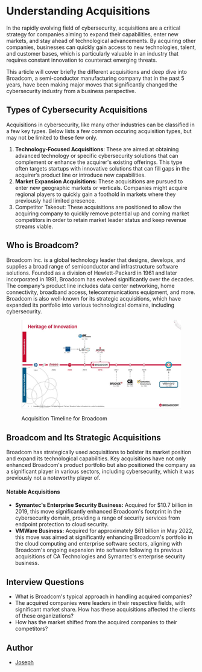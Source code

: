 # Understanding Acquisitions

In the rapidly evolving field of cybersecurity, acquisitions are a critical strategy for companies aiming to expand their capabilities, enter new markets, and stay ahead of technological advancements. By acquiring other companies, businesses can quickly gain access to new technologies, talent, and customer bases, which is particularly valuable in an industry that requires constant innovation to counteract emerging threats.&#x20;

This article will cover briefly the different acquisitions and deep dive into Broadcom, a semi-conductor manufacturing company that in the past 5 years, have been making major moves that significantly changed the cybersecurity industry from a business perspective.&#x20;

## Types of Cybersecurity Acquisitions

Acquisitions in cybersecurity, like many other industries can be classified in a few key types. Below lists a few common occuring acquisition types, but may not be limited to these few only.

1. **Technology-Focused Acquisitions**: These are aimed at obtaining advanced technology or specific cybersecurity solutions that can complement or enhance the acquirer's existing offerings. This type often targets startups with innovative solutions that can fill gaps in the acquirer’s product line or introduce new capabilities.
2. **Market Expansion Acquisitions:** These acquisitions are pursued to enter new geographic markets or verticals. Companies might acquire regional players to quickly gain a foothold in markets where they previously had limited presence.
3. Competitor Takeout: These acquisitions are positioned to allow the acquiring company to quickly remove potential up and coming market competitors in order to retain market leader status and keep revenue streams viable.&#x20;

## Who is Broadcom?

Broadcom Inc. is a global technology leader that designs, develops, and supplies a broad range of semiconductor and infrastructure software solutions. Founded as a division of Hewlett-Packard in 1961 and later incorporated in 1991, Broadcom has evolved significantly over the decades. The company's product line includes data center networking, home connectivity, broadband access, telecommunications equipment, and more. Broadcom is also well-known for its strategic acquisitions, which have expanded its portfolio into various technological domains, including cybersecurity.

<figure><img src="../.gitbook/assets/57953689-17042294809921021_origin.jpg" alt=""><figcaption><p>Acquisition Timeline for Broadcom</p></figcaption></figure>

## Broadcom and Its Strategic Acquisitions

Broadcom has strategically used acquisitions to bolster its market position and expand its technological capabilities. Key acquisitions have not only enhanced Broadcom's product portfolio but also positioned the company as a significant player in various sectors, including cybersecurity, which it was previously not a noteworthy player of.

#### Notable Acquisitions

* **Symantec's Enterprise Security Business:** Acquired for $10.7 billion in 2019, this move significantly enhanced Broadcom's footprint in the cybersecurity domain, providing a range of security services from endpoint protection to cloud security.
* **VMWare Business:** Acquired for approximately $61 billion in May 2022, this move was aimed at significantly enhancing Broadcom's portfolio in the cloud computing and enterprise software sectors, aligning with Broadcom's ongoing expansion into software following its previous acquisitions of CA Technologies and Symantec's enterprise security business.

## Interview Questions

* What is Broadcom's typical approach in handling acquired companies?
* The acquired companies were leaders in their respective fields, with significant market share. How has these acquisitions affected the clients of these organizations?&#x20;
* How has the market shifted from the acquired companies to their competitors?

## Author

* [Joseph](https://www.linkedin.com/in/josephlimgq/)

